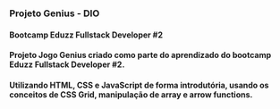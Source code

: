 ### **Projeto Genius - DIO**
#### Bootcamp Eduzz Fullstack Developer #2

#### Projeto Jogo Genius criado como parte do aprendizado do bootcamp Eduzz Fullstack Developer #2.
#### Utilizando **HTML**, **CSS** e **JavaScript** de forma introdutória, usando os conceitos de CSS Grid, manipulação de array e arrow functions.